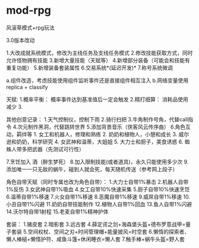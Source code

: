 # mod-rpg
风滚草模式+rpg玩法

3.0版本改动

1.大改成就系统模式，修改为主线任务及支线任务模式
2.修改技能获取方式，同时允许怪物拥有技能
3.新增大量技能（天赋等）
4.新增部分装备（可能会和技能有重复功能）
5.新增装备套装属性
6.交易系统*(延迟开发)*
7.称号系统微调

a.组件改造，考虑技能使用组件监听事件还是直接组件相互注入
b.网络变量使用replica + classify


天赋:
1.概率平衡： 概率事件达到基准值后一定会触发
2.精打细算： 消耗品使用减少
3.


其他创意记录：
1.天气控制仪，控制下雨
2.骑行扫把
3.牛角制作号角，代替call指令
4.次元制作黑洞，代替跳转世界
5.添加背景音乐（侠客风云传序曲）
6.角色互动，羁绊等
    1. 女工和机器人，修理和熟练
    2. 奶奶和植物人，小憩和成长
    3. 威尔逊和奶奶，科学研究
    4. 女武神和温蒂，大姐姐
    5. 大力士和厨子，美食诱惑
    6. 蜘蛛人带多把武器（先测试可行性）

7.烹饪加入 酒（醉生梦死）
8.加入限制技能(或者道具)，永久只能使用多少次
9.添加唯一一只无敌的蜗牛，碰到人就会死，每天随机传送（参考网上段子）

角色自带天赋（同时专属也改为角色自带）：
1.大力士自带1%暴击
2.机器人自带1%反伤
3.女武神自带1%吸血
4.女工自带10%快速采集
5.厨子自带10%快速烹饪
6.温蒂自带1%移速
7.火女自带1%移速
8.恶魔自带1%移速
9.威屌自带1%移速
10.小丑自带1%闪避
11.奶奶自带技能制作
12.植物人自带1%回血
13.鱼人自带1%闪避
14.沃尔特自带1射程
15.老麦自带1%精神护体


套装：
1.猪皮套
2.暗影套
3.远古套
4.薛定谔之剑+海森堡头盔+德布罗意战甲=量子套装
5.空间权杖、空间之刃+时间管理帽+能量披风=时空套
6.懒惰的探索者、懒人棒槌+懒惰护符、咸鱼斗篷+休闲睡衣=懒人套
7.触手棒+蜗牛头盔=野人套